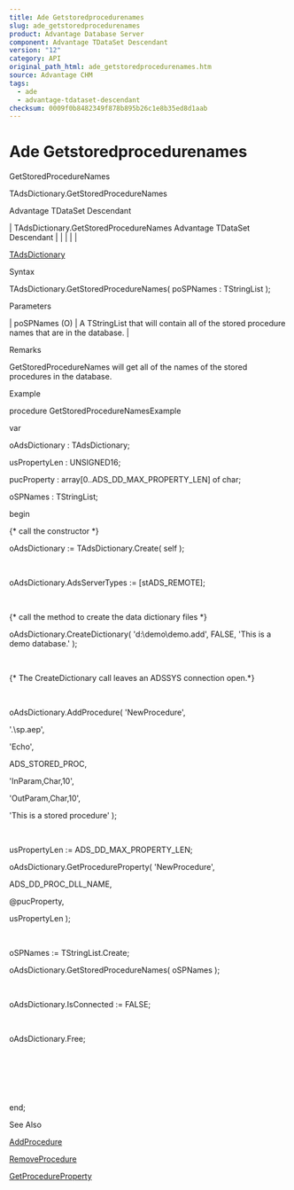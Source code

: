 ```yaml
---
title: Ade Getstoredprocedurenames
slug: ade_getstoredprocedurenames
product: Advantage Database Server
component: Advantage TDataSet Descendant
version: "12"
category: API
original_path_html: ade_getstoredprocedurenames.htm
source: Advantage CHM
tags:
  - ade
  - advantage-tdataset-descendant
checksum: 0009f0b8482349f878b895b26c1e8b35ed8d1aab
---
```


# Ade Getstoredprocedurenames

GetStoredProcedureNames

TAdsDictionary.GetStoredProcedureNames

Advantage TDataSet Descendant

| TAdsDictionary.GetStoredProcedureNames  Advantage TDataSet Descendant |  |  |  |  |

[TAdsDictionary](ade_tadsdictionary.md)

Syntax

TAdsDictionary.GetStoredProcedureNames( poSPNames : TStringList );

Parameters

| poSPNames (O) | A TStringList that will contain all of the stored procedure names that are in the database. |

Remarks

GetStoredProcedureNames will get all of the names of the stored procedures in the database.

Example

procedure GetStoredProcedureNamesExample

var

oAdsDictionary : TAdsDictionary;

usPropertyLen : UNSIGNED16;

pucProperty : array[0..ADS\_DD\_MAX\_PROPERTY\_LEN] of char;

oSPNames : TStringList;

begin

{\* call the constructor \*}

oAdsDictionary := TAdsDictionary.Create( self );

 

oAdsDictionary.AdsServerTypes := [stADS\_REMOTE];

 

{\* call the method to create the data dictionary files \*}

oAdsDictionary.CreateDictionary( 'd:\demo\demo.add', FALSE, 'This is a demo database.' );

 

{\* The CreateDictionary call leaves an ADSSYS connection open.\*}

 

oAdsDictionary.AddProcedure( 'NewProcedure',

'.\sp.aep',

'Echo',

ADS\_STORED\_PROC,

'InParam,Char,10',

'OutParam,Char,10',

'This is a stored procedure' );

 

usPropertyLen := ADS\_DD\_MAX\_PROPERTY\_LEN;

oAdsDictionary.GetProcedureProperty( 'NewProcedure',

ADS\_DD\_PROC\_DLL\_NAME,

@pucProperty,

usPropertyLen );

 

oSPNames := TStringList.Create;

oAdsDictionary.GetStoredProcedureNames( oSPNames );

 

oAdsDictionary.IsConnected := FALSE;

 

oAdsDictionary.Free;

 

 

 

end;

See Also

[AddProcedure](ade_addprocedure.md)

[RemoveProcedure](ade_removeprocedure.md)

[GetProcedureProperty](ade_getprocedureproperty.md)
